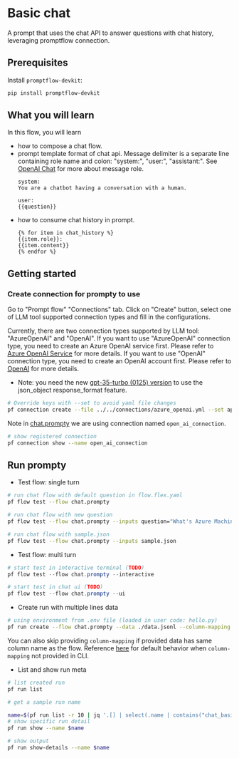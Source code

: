 # Basic chat
A prompt that uses the chat API to answer questions with chat history, leveraging promptflow connection.


## Prerequisites

Install `promptflow-devkit`:
```bash
pip install promptflow-devkit
```

## What you will learn

In this flow, you will learn
- how to compose a chat flow.
- prompt template format of chat api. Message delimiter is a separate line containing role name and colon: "system:", "user:", "assistant:".
See <a href="https://platform.openai.com/docs/api-reference/chat/create#chat/create-role" target="_blank">OpenAI Chat</a> for more about message role.
    ```jinja
    system:
    You are a chatbot having a conversation with a human.

    user:
    {{question}}
    ```
- how to consume chat history in prompt.
    ```jinja
    {% for item in chat_history %}
    {{item.role}}:
    {{item.content}}
    {% endfor %}
    ```

## Getting started

### Create connection for prompty to use
Go to "Prompt flow" "Connections" tab. Click on "Create" button, select one of LLM tool supported connection types and fill in the configurations.

Currently, there are two connection types supported by LLM tool: "AzureOpenAI" and "OpenAI". If you want to use "AzureOpenAI" connection type, you need to create an Azure OpenAI service first. Please refer to [Azure OpenAI Service](https://azure.microsoft.com/en-us/products/cognitive-services/openai-service/) for more details. If you want to use "OpenAI" connection type, you need to create an OpenAI account first. Please refer to [OpenAI](https://platform.openai.com/) for more details.

- Note: you need the new [gpt-35-turbo (0125) version](https://learn.microsoft.com/en-us/azure/ai-services/openai/concepts/models#gpt-35-models) to use the json_object response_format feature.


```bash
# Override keys with --set to avoid yaml file changes
pf connection create --file ../../connections/azure_openai.yml --set api_key=<your_api_key> api_base=<your_api_base>
```

Note in [chat.prompty](chat.prompty) we are using connection named `open_ai_connection`.
```bash
# show registered connection
pf connection show --name open_ai_connection
```

## Run prompty

- Test flow: single turn
```bash
# run chat flow with default question in flow.flex.yaml
pf flow test --flow chat.prompty

# run chat flow with new question
pf flow test --flow chat.prompty --inputs question="What's Azure Machine Learning?"

# run chat flow with sample.json
pf flow test --flow chat.prompty --inputs sample.json
```

- Test flow: multi turn
```powershell
# start test in interactive terminal (TODO)
pf flow test --flow chat.prompty --interactive

# start test in chat ui (TODO)
pf flow test --flow chat.prompty --ui
```

- Create run with multiple lines data
```bash
# using environment from .env file (loaded in user code: hello.py)
pf run create --flow chat.prompty --data ./data.jsonl --column-mapping question='${data.question}' --stream
```

You can also skip providing `column-mapping` if provided data has same column name as the flow.
Reference [here](https://aka.ms/pf/column-mapping) for default behavior when `column-mapping` not provided in CLI.

- List and show run meta
```bash
# list created run
pf run list

# get a sample run name

name=$(pf run list -r 10 | jq '.[] | select(.name | contains("chat_basic_")) | .name'| head -n 1 | tr -d '"')
# show specific run detail
pf run show --name $name

# show output
pf run show-details --name $name
```